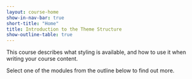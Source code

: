 ```yaml
---
layout: course-home
show-in-nav-bar: true
short-title: "Home"
title: Introduction to the Theme Structure
show-outline-table: true
---
```


This course describes what styling is available, and how to use it when writing your course content.

Select one of the modules from the outline below to find out more.
